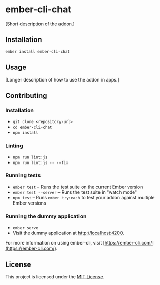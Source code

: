 ember-cli-chat
==============================================================================

[Short description of the addon.]

Installation
------------------------------------------------------------------------------

```
ember install ember-cli-chat
```


Usage
------------------------------------------------------------------------------

[Longer description of how to use the addon in apps.]


Contributing
------------------------------------------------------------------------------

### Installation

* `git clone <repository-url>`
* `cd ember-cli-chat`
* `npm install`

### Linting

* `npm run lint:js`
* `npm run lint:js -- --fix`

### Running tests

* `ember test` – Runs the test suite on the current Ember version
* `ember test --server` – Runs the test suite in "watch mode"
* `npm test` – Runs `ember try:each` to test your addon against multiple Ember versions

### Running the dummy application

* `ember serve`
* Visit the dummy application at [http://localhost:4200](http://localhost:4200).

For more information on using ember-cli, visit [https://ember-cli.com/](https://ember-cli.com/).

License
------------------------------------------------------------------------------

This project is licensed under the [MIT License](LICENSE.md).
